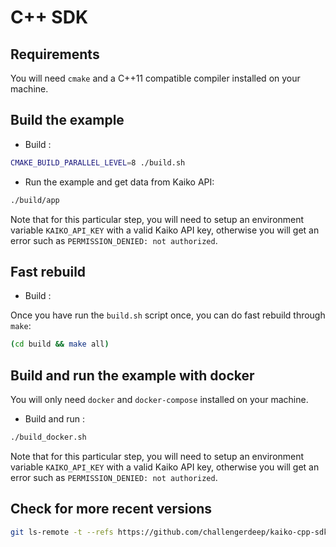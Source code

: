 # C++ SDK

## Requirements

You will need `cmake` and a C++11 compatible compiler installed on your machine.

## Build the example

- Build :

```bash
CMAKE_BUILD_PARALLEL_LEVEL=8 ./build.sh
```

- Run the example and get data from Kaiko API:

```bash
./build/app
```

Note that for this particular step, you will need to setup an environment variable `KAIKO_API_KEY` with a valid Kaiko API key, otherwise you will get an error such as `PERMISSION_DENIED: not authorized`.

## Fast rebuild

- Build :

Once you have run the `build.sh` script once, you can do fast rebuild through `make`:

```bash
(cd build && make all)
```

## Build and run the example with docker

You will only need `docker` and `docker-compose` installed on your machine.

- Build and run :

```bash
./build_docker.sh
```

Note that for this particular step, you will need to setup an environment variable `KAIKO_API_KEY` with a valid Kaiko API key, otherwise you will get an error such as `PERMISSION_DENIED: not authorized`.

## Check for more recent versions

```bash
git ls-remote -t --refs https://github.com/challengerdeep/kaiko-cpp-sdk
```
